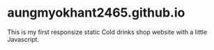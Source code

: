 # aungmyokhant2465.github.io
This is my first responsize static Cold drinks shop website with a little Javascript.
